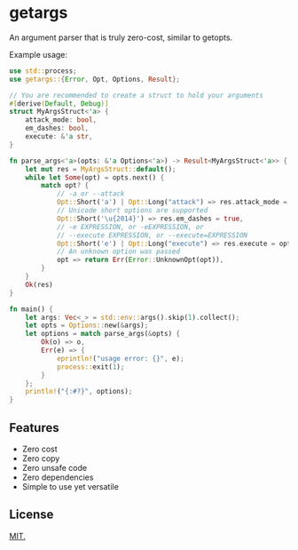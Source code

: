# getargs

An argument parser that is truly zero-cost, similar to getopts.

Example usage:

```rust
use std::process;
use getargs::{Error, Opt, Options, Result};

// You are recommended to create a struct to hold your arguments
#[derive(Default, Debug)]
struct MyArgsStruct<'a> {
    attack_mode: bool,
    em_dashes: bool,
    execute: &'a str,
}

fn parse_args<'a>(opts: &'a Options<'a>) -> Result<MyArgsStruct<'a>> {
    let mut res = MyArgsStruct::default();
    while let Some(opt) = opts.next() {
        match opt? {
            // -a or --attack
            Opt::Short('a') | Opt::Long("attack") => res.attack_mode = true,
            // Unicode short options are supported
            Opt::Short('\u{2014}') => res.em_dashes = true,
            // -e EXPRESSION, or -eEXPRESSION, or
            // --execute EXPRESSION, or --execute=EXPRESSION
            Opt::Short('e') | Opt::Long("execute") => res.execute = opts.arg()?,
            // An unknown option was passed
            opt => return Err(Error::UnknownOpt(opt)),
        }
    }
    Ok(res)
}

fn main() {
    let args: Vec<_> = std::env::args().skip(1).collect();
    let opts = Options::new(&args);
    let options = match parse_args(&opts) {
        Ok(o) => o,
        Err(e) => {
            eprintln!("usage error: {}", e);
            process::exit(1);
        }
    };
    println!("{:#?}", options);
}
```

## Features

* Zero cost
* Zero copy
* Zero unsafe code
* Zero dependencies
* Simple to use yet versatile

## License

[MIT.](LICENSE)
